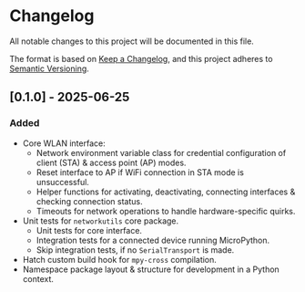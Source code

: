 # Changelog

All notable changes to this project will be documented in this file.

The format is based on [Keep a Changelog](https://keepachangelog.com/en/1.1.0/),
and this project adheres to [Semantic Versioning](https://semver.org/spec/v2.0.0.html).

<!-- Added | Changed | Deprecated | Removed | Fixed -->
## [0.1.0] - 2025-06-25

### Added

- Core WLAN interface:
  - Network environment variable class for credential configuration of client (STA) & access point (AP) modes.
  - Reset interface to AP if WiFi connection in STA mode is unsuccessful.
  - Helper functions for activating, deactivating, connecting interfaces & checking connection status.
  - Timeouts for network operations to handle hardware-specific quirks.
- Unit tests for `networkutils` core package.
  - Unit tests for core interface.
  - Integration tests for a connected device running MicroPython.
  - Skip integration tests, if no `SerialTransport` is made.
- Hatch custom build hook for `mpy-cross` compilation.
- Namespace package layout & structure for development in a Python context.
